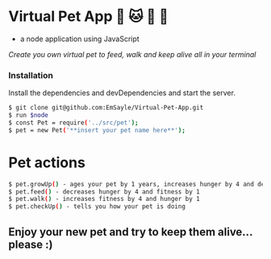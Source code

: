 # Virtual Pet App :dog: :cat: :hamster: :rabbit:

  - a node application using JavaScript

_Create you own virtual pet to feed, walk and keep alive all in your terminal_

### Installation

Install the dependencies and devDependencies and start the server.

```sh
$ git clone git@github.com:EmSayle/Virtual-Pet-App.git
$ run $node
$ const Pet = require('../src/pet');
$ pet = new Pet('**insert your pet name here**');
```

# Pet actions

```sh
$ pet.growUp() - ages your pet by 1 years, increases hunger by 4 and decreases fitness by 3
$ pet.feed() - decreases hunger by 4 and fitness by 1
$ pet.walk() - increases fitness by 4 and hunger by 1
$ pet.checkUp() - tells you how your pet is doing
```

## Enjoy your new pet and try to keep them alive... please :)
